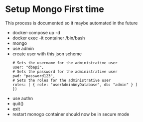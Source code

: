 # Setup Mongo First time

This process is documented so it maybe automated in the future

- docker-compose up -d
- docker exec -it container /bin/bash
- mongo
- use admin
- create user with this json scheme
    ```db.createUser({
	# Sets the username for the administrative user
	user: "dbapi",
	# Sets the password for the administrative user
	pwd: "password123",
	# Sets the roles for the administrative user
	roles: [ { role: "userAdminAnyDatabase", db: "admin" } ]
    })
    ```
- use authn
- quit()
- exit
- restart monogo container should now be in secure mode